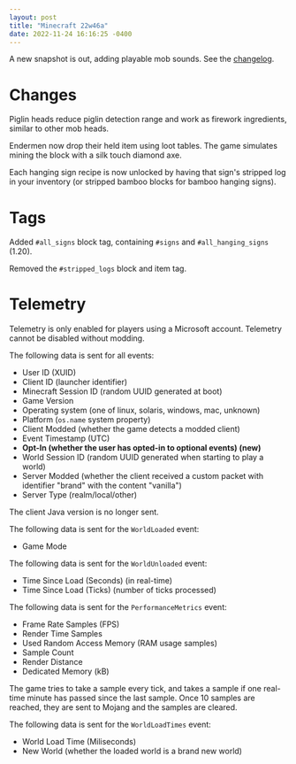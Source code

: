 ```yaml
---
layout: post
title: "Minecraft 22w46a"
date: 2022-11-24 16:16:25 -0400
---
```


A new snapshot is out, adding playable mob sounds. See the [changelog](https://www.minecraft.net/en-us/article/minecraft-snapshot-22w46a).

# Changes

Piglin heads reduce piglin detection range and work as firework ingredients, similar to other mob heads.

Endermen now drop their held item using loot tables. The game simulates mining the block with a silk touch diamond axe.

Each hanging sign recipe is now unlocked by having that sign's stripped log in your inventory (or stripped bamboo blocks for bamboo hanging signs).

# Tags

Added `#all_signs` block tag, containing `#signs` and `#all_hanging_signs` (1.20).

Removed the `#stripped_logs` block and item tag.

# Telemetry

Telemetry is only enabled for players using a Microsoft account. Telemetry cannot be disabled without modding.

The following data is sent for all events:
- User ID (XUID)
- Client ID (launcher identifier)
- Minecraft Session ID (random UUID generated at boot)
- Game Version
- Operating system (one of linux, solaris, windows, mac, unknown)
- Platform (`os.name` system property)
- Client Modded (whether the game detects a modded client)
- Event Timestamp (UTC)
- **Opt-In (whether the user has opted-in to optional events) (new)**
- World Session ID (random UUID generated when starting to play a world)
- Server Modded (whether the client received a custom packet with identifier "brand" with the content "vanilla")
- Server Type (realm/local/other)

The client Java version is no longer sent.

The following data is sent for the `WorldLoaded` event:
- Game Mode

The following data is sent for the `WorldUnloaded` event:
- Time Since Load (Seconds) (in real-time)
- Time Since Load (Ticks) (number of ticks processed)

The following data is sent for the `PerformanceMetrics` event:
- Frame Rate Samples (FPS)
- Render Time Samples
- Used Random Access Memory (RAM usage samples)
- Sample Count
- Render Distance
- Dedicated Memory (kB)

The game tries to take a sample every tick, and takes a sample if one real-time minute has passed since the last sample. Once 10 samples are reached, they are sent to Mojang and the samples are cleared.

The following data is sent for the `WorldLoadTimes` event:
- World Load Time (Miliseconds)
- New World (whether the loaded world is a brand new world)

